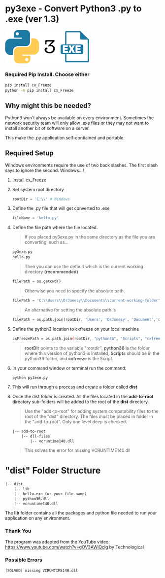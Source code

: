 # py3exe - Convert Python3 .py to .exe (ver 1.3)

![](py3exe-logo.png)

### Required Pip Install. Choose either
```bash
pip install cx_Freeze
python -m pip install cx_Freeze
```

## Why might this be needed?

Python3 won't always be available on every environment. Sometimes the network security team will only allow .exe files or they may not want to install another bit of software on a server.

This make the .py application self-contiained and portable.

## Required Setup

Windows environments require the use of two back slashes. The first slash says to ignore the second. Windows...!

1. Install cx_Freeze
2. Set system root directory
    ```python
    rootDir = 'C:\\' # Windows
    ```
3. Define the .py file that will get converted to .exe
    ```python
    fileName = 'hello.py'
    ```
4. Define the file path where the file located. 

    > If you placed py3exe.py in the same directory as the file you are converting, such as...
    ```bash
    py3exe.py
    hello.py
    ```
    > Then you can use the default which is the current working directory **(recommended)**
    ```python
    filePath = os.getcwd()
    ```
    > Otherwise you need to specify the absolute path.
    ```python
    filePath = 'C:\\Users\\DrJonesy\\Documents\\current-working-folder'
    ```
    > An alternative for setting the absolute path is
    ```python
    filePath = os.path.join(rootDir, 'Users', 'DrJonesy', 'Document','current-working-folder')
    ```
5. Define the python3 location to cxfreeze on your local machine
    ```bash
    cxFreezePath = os.path.join(rootDir, "python36", "Scripts", "cxfreeze")
    ```
    > **rootDir** points to the variable "rootdir", **python36** is the folder where this version of python3 is installed, **Scripts** should be in the python36 folder, and **cxfreeze** is the Script.

6. In your command window or terminal run the command:
    ```bash
    python py3exe.py
    ```

7. This will run through a process and create a folder called **dist**

8. Once the dist folder is created. All the files located in the **add-to-root** directory sub-folders will be added to the root of the **dist** directory.
    > Use the "add-to-root" for adding system compatability files to the root of the "dist" directory. The files must be placed in folder in the "add-to-root". Only one level deep is checked. 
    ```
    |-- add-to-root
        |-- dll-files
            |-- vcruntime140.dll 
    ``` 
    > This solves the error for missing VCRUNTIME140.dll 

# "dist" Folder Structure
```
|-- dist
    |-- lib
    |-- hello.exe (or your file name)
    |-- python36.dll
    |-- vcruntime140.dll
```
The **lib** folder contains all the packages and python file needed to run your application on any environment.

### Thank You
The program was adapted from the YouTube video:
https://www.youtube.com/watch?v=gOV3AWiQclg by Technological

### Possible Errors

```bash
[SOLVED] missing VCRUNTIME140.dll
```

